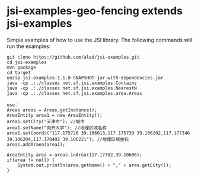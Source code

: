 jsi-examples-geo-fencing extends jsi-examples
============

Simple examples of how to use the JSI library. The following commands will run the examples:

    git clone https://github.com/aled/jsi-examples.git
    cd jsi-examples
    mvn package
    cd target
    unzip jsi-examples-1.1.0-SNAPSHOT-jar-with-dependencies.jar
    java -cp .:./classes net.sf.jsi.examples.Contains
    java -cp .:./classes net.sf.jsi.examples.NearestN   
    java -cp .:./classes net.sf.jsi.examples.area.Areas
    
    use：
    Areas areas = Areas.getInstance();
	AreaEntity area1 = new AreaEntity();
	area1.setCity("天津市"); //城市
	area1.setName("南开大学"); //地理区域名称
	area1.setCoords("117.175726 39.106613,117.175739 39.106202,117.177346 39.106204,117.178402 39.106221"); //地理区域坐标
	areas.addAraea(area1);
	
	AreaEntity area = areas.inArea(117.17702,39.10606);
	if(area != null) {
		System.out.println(area.getName() + "," + area.getCity());
	}
